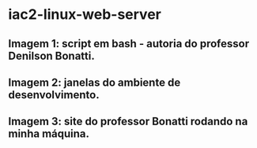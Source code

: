 # iac2-linux-web-server

## Imagem 1: script em bash - autoria do professor Denilson Bonatti.

## Imagem 2: janelas do ambiente de desenvolvimento.

## Imagem 3: site do professor Bonatti rodando na minha máquina.
